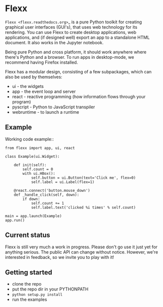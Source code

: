 Flexx
=====

`Flexx <flexx.readthedocs.org>`_ is a pure Python toolkit for creating
graphical user interfaces (GUI's), that uses web technology for its
rendering. You can use Flexx to create desktop applications, web
applications, and (if designed well) export an app to a standalone HTML
document. It also works in the Jupyter notebook.

Being pure Python and cross platform, it should work anywhere where
there's Python and a browser. To run apps in desktop-mode, we recommend having Firefox
installed.

Flexx has a modular design, consisting of a few subpackages, which can
also be used by themselves:

* ui - the widgets
* app - the event loop and server
* react - reactive programming (how information flows through your program)
* pyscript - Python to JavaScript transpiler
* webruntime - to launch a runtime

Example
-------

Working code example::

    from flexx import app, ui, react
    
    class Example(ui.Widget):
        
        def init(self):
            self.count = 0
            with ui.HBox():
                self.button = ui.Button(text='Click me', flex=0)
                self.label = ui.Label(flex=1)
        
        @react.connect('button.mouse_down')
        def _handle_click(self, down):
            if down:
                self.count += 1
                self.label.text('clicked %i times' % self.count)
    
    main = app.launch(Example)
    app.run()


Current status
--------------

Flexx is still very much a work in progress. Please don't go use it
just yet for anything serious. The public API can change without notice.
However, we're interested in feedback, so we invite you to play with
it!


Getting started
---------------

* clone the repo
* put the repo dir in your PYTHONPATH
* ``python setup.py install``
* run the examples


